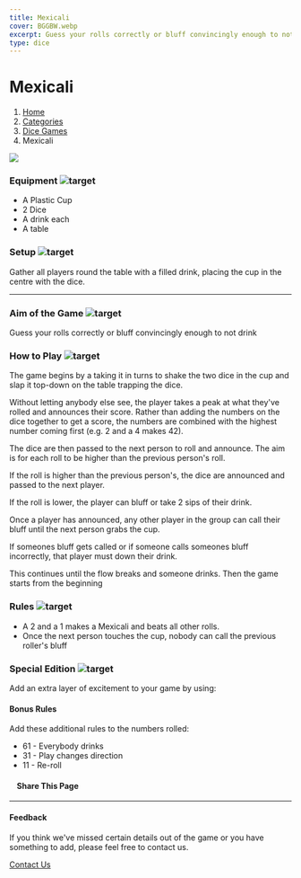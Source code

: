 ```yaml
---
title: Mexicali
cover: BGGBW.webp
excerpt: Guess your rolls correctly or bluff convincingly enough to not drink
type: dice
---
```


# Mexicali

1.  [Home](/)
2.  [Categories](GameCategories)
3.  [Dice Games](GameCategories/DiceGames)
4.  Mexicali

![](/images/mexicali.webp)

### Equipment ![target](/images/liquor.webp)

-   A Plastic Cup
-   2 Dice
-   A drink each
-   A table

### Setup ![target](/images/settings.webp)

Gather all players round the table with a filled drink, placing the cup in the centre with the dice.

* * *

### Aim of the Game ![target](/images/target.webp)

Guess your rolls correctly or bluff convincingly enough to not drink

### How to Play ![target](/images/question.webp)

The game begins by a taking it in turns to shake the two dice in the cup and slap it top-down on the table trapping the dice.

Without letting anybody else see, the player takes a peak at what they've rolled and announces their score. Rather than adding the numbers on the dice together to get a score, the numbers are combined with the highest number coming first (e.g. 2 and a 4 makes 42).

The dice are then passed to the next person to roll and announce. The aim is for each roll to be higher than the previous person's roll.

If the roll is higher than the previous person's, the dice are announced and passed to the next player.

If the roll is lower, the player can bluff or take 2 sips of their drink.

Once a player has announced, any other player in the group can call their bluff until the next person grabs the cup.

If someones bluff gets called or if someone calls someones bluff incorrectly, that player must down their drink.

This continues until the flow breaks and someone drinks. Then the game starts from the beginning

### Rules ![target](/images/rules.webp)

-   A 2 and a 1 makes a Mexicali and beats all other rolls.
-   Once the next person touches the cup, nobody can call the previous roller's bluff

### Special Edition ![target](/images/special.webp)

Add an extra layer of excitement to your game by using:

#### **Bonus Rules**

Add these additional rules to the numbers rolled:

-   61 - Everybody drinks
-   31 - Play changes direction
-   11 - Re-roll

####     Share This Page

[](https://www.facebook.com/sharer/sharer.php?u=beergogglegames.co.uk/Mexicali)[](https://www.instagram.com/direct/new/)[](https://twitter.com/intent/tweet?url=beergogglegames.co.uk/Mexicali)

* * *

#### Feedback

If you think we've missed certain details out of the game or you have something to add, please feel free to contact us.

  
  
  
[Contact Us](contact)
